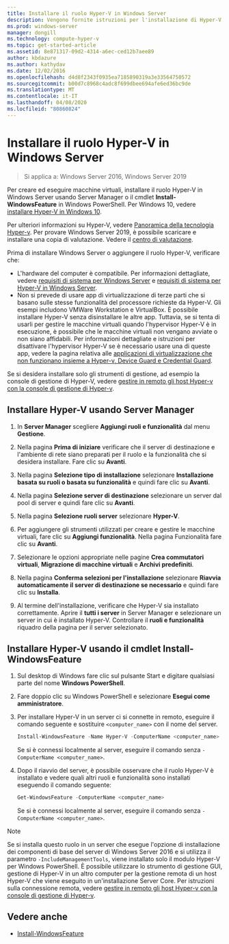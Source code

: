 ```yaml
---
title: Installare il ruolo Hyper-V in Windows Server
description: Vengono fornite istruzioni per l'installazione di Hyper-V tramite Server Manager o Windows PowerShell
ms.prod: windows-server
manager: dongill
ms.technology: compute-hyper-v
ms.topic: get-started-article
ms.assetid: 8e871317-09d2-4314-a6ec-ced12b7aee89
author: kbdazure
ms.author: kathydav
ms.date: 12/02/2016
ms.openlocfilehash: d4d8f2343f0935ea7185890319a3e33564750572
ms.sourcegitcommit: b00d7c8968c4adc8f699dbee694afe6ed36bc9de
ms.translationtype: MT
ms.contentlocale: it-IT
ms.lasthandoff: 04/08/2020
ms.locfileid: "80860824"
---
```

# <a name="install-the-hyper-v-role-on-windows-server"></a>Installare il ruolo Hyper-V in Windows Server

>Si applica a: Windows Server 2016, Windows Server 2019
  
Per creare ed eseguire macchine virtuali, installare il ruolo Hyper-V in Windows Server usando Server Manager o il cmdlet **Install-WindowsFeature** in Windows PowerShell. Per Windows 10, vedere [installare Hyper-V in Windows 10](https://docs.microsoft.com/virtualization/hyper-v-on-windows/quick-start/enable-hyper-v).

Per ulteriori informazioni su Hyper-V, vedere [Panoramica della tecnologia Hyper-v](../Hyper-V-Technology-Overview.md). Per provare Windows Server 2019, è possibile scaricare e installare una copia di valutazione. Vedere il [centro di valutazione](https://www.microsoft.com/evalcenter/evaluate-windows-server-2019).

Prima di installare Windows Server o aggiungere il ruolo Hyper-V, verificare che:
- L'hardware del computer è compatibile. Per informazioni dettagliate, vedere [requisiti di sistema per Windows Server](../../../get-started/System-Requirements.md) e [requisiti di sistema per Hyper-V in Windows Server](../System-requirements-for-Hyper-V-on-Windows.md).
- Non si prevede di usare app di virtualizzazione di terze parti che si basano sulle stesse funzionalità del processore richieste da Hyper-V. Gli esempi includono VMWare Workstation e VirtualBox. È possibile installare Hyper-V senza disinstallare le altre app. Tuttavia, se si tenta di usarli per gestire le macchine virtuali quando l'hypervisor Hyper-V è in esecuzione, è possibile che le macchine virtuali non vengano avviate o non siano affidabili. Per informazioni dettagliate e istruzioni per disattivare l'hypervisor Hyper-V se è necessario usare una di queste app, vedere la pagina relativa alle [applicazioni di virtualizzazione che non funzionano insieme a Hyper-v, Device Guard e Credential Guard](https://support.microsoft.com/help/3204980/virtualization-applications-do-not-work-together-with-hyper-v-device-g).

Se si desidera installare solo gli strumenti di gestione, ad esempio la console di gestione di Hyper-V, vedere [gestire in remoto gli host Hyper-v con la console di gestione di Hyper-v](../Manage/Remotely-manage-Hyper-V-hosts.md).
  
## <a name="install-hyper-v-by-using-server-manager"></a>Installare Hyper-V usando Server Manager  
  
1. In **Server Manager** scegliere **Aggiungi ruoli e funzionalità** dal menu **Gestione**.  
  
2. Nella pagina **Prima di iniziare** verificare che il server di destinazione e l'ambiente di rete siano preparati per il ruolo e la funzionalità che si desidera installare. Fare clic su **Avanti**.  
  
3. Nella pagina **Selezione tipo di installazione** selezionare **Installazione basata su ruoli o basata su funzionalità** e quindi fare clic su **Avanti**.  
  
4. Nella pagina **Selezione server di destinazione** selezionare un server dal pool di server e quindi fare clic su **Avanti**.  
  
5. Nella pagina **Selezione ruoli server**  selezionare **Hyper-V**.  
  
6. Per aggiungere gli strumenti utilizzati per creare e gestire le macchine virtuali, fare clic su **Aggiungi funzionalità**. Nella pagina Funzionalità fare clic su **Avanti**.  
  
7. Selezionare le opzioni appropriate nelle pagine **Crea commutatori virtuali**, **Migrazione di macchine virtuali** e **Archivi predefiniti**.  
  
8. Nella pagina **Conferma selezioni per l'installazione** selezionare **Riavvia automaticamente il server di destinazione se necessario** e quindi fare clic su **Installa**.  
  
9. Al termine dell'installazione, verificare che Hyper-V sia installato correttamente. Aprire il **tutti i server** in Server Manager e selezionare un server in cui è installato Hyper-V. Controllare il **ruoli e funzionalità** riquadro della pagina per il server selezionato.  
  
## <a name="install-hyper-v-by-using-the-install-windowsfeature-cmdlet"></a>Installare Hyper-V usando il cmdlet Install-WindowsFeature  
  
1. Sul desktop di Windows fare clic sul pulsante Start e digitare qualsiasi parte del nome **Windows PowerShell**.  
  
2. Fare doppio clic su Windows PowerShell e selezionare **Esegui come amministratore**.  
  
3. Per installare Hyper-V in un server ci si connette in remoto, eseguire il comando seguente e sostituire `<computer_name>` con il nome del server.  
  
    ```powershell
    Install-WindowsFeature -Name Hyper-V -ComputerName <computer_name> -IncludeManagementTools -Restart  
    ```  
  
    Se si è connessi localmente al server, eseguire il comando senza `-ComputerName <computer_name>`.  
  
4. Dopo il riavvio del server, è possibile osservare che il ruolo Hyper-V è installato e vedere quali altri ruoli e funzionalità sono installati eseguendo il comando seguente:  
  
    ```powershell
    Get-WindowsFeature -ComputerName <computer_name>  
    ```  
  
    Se si è connessi localmente al server, eseguire il comando senza `-ComputerName <computer_name>`.  
  
> [!NOTE]  
> Se si installa questo ruolo in un server che esegue l'opzione di installazione dei componenti di base del server di Windows Server 2016 e si utilizza il parametro `-IncludeManagementTools`, viene installato solo il modulo Hyper-V per Windows PowerShell. È possibile utilizzare lo strumento di gestione GUI, gestione di Hyper-V in un altro computer per la gestione remota di un host Hyper-V che viene eseguito in un'installazione Server Core. Per istruzioni sulla connessione remota, vedere [gestire in remoto gli host Hyper-v con la console di gestione di Hyper-v](../Manage/Remotely-manage-Hyper-V-hosts.md).  
  
## <a name="see-also"></a>Vedere anche  
  
- [Install-WindowsFeature](https://docs.microsoft.com/powershell/module/Microsoft.Windows.ServerManager.Migration/Install-WindowsFeature)  
